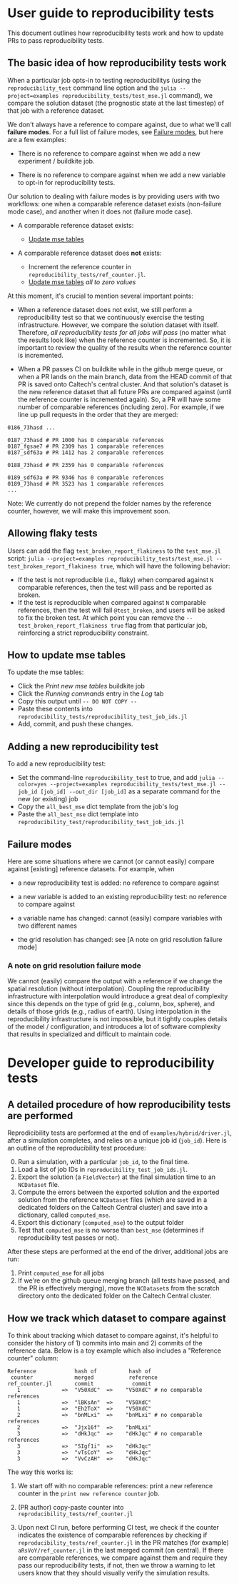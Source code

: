 # User guide to reproducibility tests

This document outlines how reproducibility tests work and how to update PRs to pass reproducibility tests.

## The basic idea of how reproducibility tests work

When a particular job opts-in to testing reproducibilitys (using the `reproducibility_test` command line option and the `julia --project=examples reproducibility_tests/test_mse.jl` command), we compare the solution dataset (the prognostic state at the last timestep) of that job with a reference dataset.

We don't always have a reference to compare against, due to what we'll call **failure modes**. For a full list of failure modes, see [Failure modes](#Failure-modes), but here are a few examples:

 - There is no reference to compare against when we add a new experiment / buildkite job.

 - There is no reference to compare against when we add a new variable to opt-in for reproducibility tests.

Our solution to dealing with failure modes is by providing users with two workflows: one when a comparable reference dataset exists (non-failure mode case), and another when it does not (failure mode case).

 - A comparable reference dataset exists:
   - [Update mse tables](#How-to-update-mse-tables)

 - A comparable reference dataset does **not** exists:
   - Increment the reference counter in `reproducibility_tests/ref_counter.jl`.
   - [Update mse tables](#How-to-update-mse-tables) _all to zero values_

At this moment, it's crucial to mention several important points:

 - When a reference dataset does not exist, we still perform a reproducibility test so that we continuously exercise the testing infrastructure. However, we compare the solution dataset with itself. Therefore, _all reproducibility tests for all jobs will pass_ (no matter what the results look like) when the reference counter is incremented. So, it is important to review the quality of the results when the reference counter is incremented.

 - When a PR passes CI on buildkite while in the github merge queue, or when a PR lands on the main branch, data from the HEAD commit of that PR is saved onto Caltech's central cluster. And that solution's dataset is the new reference dataset that all future PRs are compared against (until the reference counter is incremented again). So, a PR will have some number of comparable references (including zero). For example, if we line up pull requests in the order that they are merged:

```
0186_73hasd ...

0187_73hasd # PR 1000 has 0 comparable references
0187_fgsae7 # PR 2309 has 1 comparable references
0187_sdf63a # PR 1412 has 2 comparable references

0188_73hasd # PR 2359 has 0 comparable references

0189_sdf63a # PR 9346 has 0 comparable references
0189_73hasd # PR 3523 has 1 comparable references
...
```

Note: We currently do not prepend the folder names by the reference counter, however, we will make this improvement soon.

## Allowing flaky tests

Users can add the flag `test_broken_report_flakiness` to the `test_mse.jl` script: `julia --project=examples reproducibility_tests/test_mse.jl --test_broken_report_flakiness true`, which will have the following behavior:

 - If the test is not reproducible (i.e., flaky) when compared against `N` comparable references, then the test will pass and be reported as broken.
 - If the test is reproducible when compared against `N` comparable references, then the test will fail `@test_broken`, and users will be asked to fix the broken test. At which point you can remove the `--test_broken_report_flakiness true` flag from that particular job, reinforcing a strict reproducibility constraint.

## How to update mse tables

To update the mse tables:

 - Click the *Print new mse tables* buildkite job
 - Click the *Running commands* entry in the *Log* tab
 - Copy this output until `-- DO NOT COPY --`
 - Paste these contents into `reproducibility_tests/reproducibility_test_job_ids.jl`
 - Add, commit, and push these changes.

## Adding a new reproducibility test

To add a new reproducibility test:

 - Set the command-line `reproducibility_test` to true, and add `julia --color=yes --project=examples reproducibility_tests/test_mse.jl --job_id [job_id] --out_dir [job_id]` as a separate command for the new (or existing) job
 - Copy the `all_best_mse` dict template from the job's log
 - Paste the `all_best_mse` dict template into `reproducibility_test/reproducibility_test_job_ids.jl`

<!-- TODO: improve names / mark off sections for all_best_mse dict -->

## Failure modes

Here are some situations where we cannot (or cannot easily) compare against [existing] reference datasets. For example, when

 - a new reproducibility test is added: no reference to compare against

 - a new variable is added to an existing reproducibility test: no reference to compare against

 - a variable name has changed: cannot (easily) compare variables with two different names

 - the grid resolution has changed: see [A note on grid resolution failure mode]

### A note on grid resolution failure mode

We cannot (easily) compare the output with a reference if we change the spatial resolution (without interpolation). Coupling the reproducibility infrastructure with interpolation would introduce a great deal of complexity since this depends on the type of grid (e.g., column, box, sphere), and details of those grids (e.g., radius of earth). Using interpolation in the reproducibility infrastructure is not impossible, but it tightly couples details of the model / configuration, and introduces a lot of software complexity that results in specialized and difficult to maintain code.

# Developer guide to reproducibility tests

## A detailed procedure of how reproducibility tests are performed

Reprodicibility tests are performed at the end of `examples/hybrid/driver.jl`, after a simulation completes, and relies on a unique job id (`job_id`). Here is an outline of the reproducibility test procedure:

 0) Run a simulation, with a particular `job_id`, to the final time.
 1) Load a list of job IDs in `reproducibility_test_job_ids.jl`.
 2) Export the solution (a `FieldVector`) at the final simulation time to an `NCDataset` file.
 3) Compute the errors between the exported solution and the exported solution from the reference `NCDataset` files (which are saved in a dedicated folders on the Caltech Central cluster) and save into a dictionary, called `computed_mse`.
 4) Export this dictionary (`computed_mse`) to the output folder
 5) Test that `computed_mse` is no worse than `best_mse` (determines if reproducibility test passes or not).

After these steps are performed at the end of the driver, additional jobs are run:

 1) Print `computed_mse` for all jobs
 2) If we're on the github queue merging branch (all tests have passed, and the PR is effectively merging), move the `NCDataset`s from the scratch directory onto the dedicated folder on the Caltech Central cluster.

## How we track which dataset to compare against

To think about tracking which dataset to compare against, it's helpful to consider the history of 1) commits into main and 2) commits of the reference data. Below is a toy example which also includes a "Reference counter" column:

```
Reference            hash of          hash of
 counter             merged           reference
ref_counter.jl       commit            commit
   1             =>  "V50XdC"  =>    "V50XdC" # no comparable references
   1             =>  "lBKsAn"  =>    "V50XdC"
   1             =>  "Eh2ToX"  =>    "V50XdC"
   2             =>  "bnMLxi"  =>    "bnMLxi" # no comparable references
   2             =>  "Jjx16f"  =>    "bnMLxi"
   3             =>  "dHkJqc"  =>    "dHkJqc" # no comparable references
   3             =>  "SIgf1i"  =>    "dHkJqc"
   3             =>  "vTsCoY"  =>    "dHkJqc"
   3             =>  "VvCzAH"  =>    "dHkJqc"
```

The way this works is:

 1) We start off with no comparable references: print a new reference
    counter in the `print new reference counter` job.

 2) (PR author) copy-paste counter into `reproducibility_tests/ref_counter.jl`

 3) Upon next CI run, before performing CI test,
    we check if the counter indicates the existence of comparable
    references by checking if `reproducibility_tests/ref_counter.jl`
    in the PR matches (for example) `aRsVoY/ref_counter.jl` in the last
    merged commit (on central). If there are comparable references,
    we compare against them and require they pass our
    reproducibility tests, if not, then we throw a warning to let
    users know that they should visually verify the simulation results.
